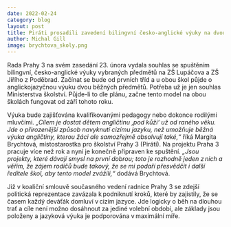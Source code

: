 ```yaml
---
date: 2022-02-24
category: blog
layout: post
title: Piráti prosadili zavedení bilingvní česko-anglické výuky na dvou základních školách Prahy 3  
author: Michal Gill
image: brychtova_skoly.png
---
```


Rada Prahy 3 na svém zasedání 23. února vydala souhlas se spuštěním bilingvní, česko-anglické výuky vybraných předmětů na ZŠ Lupáčova a ZŠ Jiřího z Poděbrad. Začínat se bude od prvních tříd a u obou škol půjde o anglickojazyčnou výuku dvou běžných předmětů. Potřeba už je jen souhlas Ministerstva školství. Půjde-li to dle plánu, začne tento model na obou školách fungovat od září tohoto roku. 

Výuka bude zajišťována kvalifikovanými pedagogy nebo dokonce rodilými mluvčími. *„Cílem je dostat dětem angličtinu ‚pod kůži‘ už od raného věku. Jde o přirozenější způsob navyknutí cizímu jazyku, než umožňuje běžná výuka angličtiny, kterou žáci ale samozřejmě absolvují také,“* říká Margita Brychtová, místostarostka pro školství Prahy 3 (Piráti). Na projektu Praha 3 pracuje více než rok a nyní je konečně připraven ke spuštění. *„Jsou projekty, které dávají smysl na první dobrou; toto je rozhodně jeden z nich a věřím, že zájem rodičů bude takový, že se mi podaří přesvědčit i další ředitele škol, aby tento model zvážili,“* dodává Brychtová. 

Již v koaliční smlouvě současného vedení radnice Prahy 3 se zdejší politická reprezentace zavázala k podniknutí kroků, které by zajistily, že se časem každý deváťák domluví v cizím jazyce. Jde logicky o běh na dlouhou trať a cíle není možno dosáhnout za jediné volební období, ale základy jsou položeny a jazyková výuka je podporována v maximální míře. 


